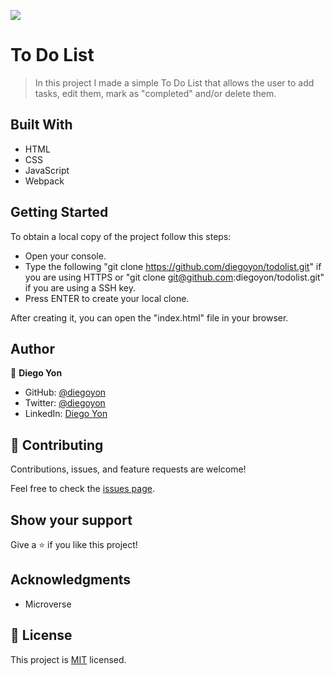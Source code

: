 ![](https://img.shields.io/badge/Microverse-blueviolet)

# To Do List

> In this project I made a simple To Do List that allows the user to add tasks, edit them, mark as "completed" and/or delete them.

## Built With

- HTML
- CSS
- JavaScript
- Webpack

## Getting Started

To obtain a local copy of the project follow this steps:

- Open your console.
- Type the following "git clone https://github.com/diegoyon/todolist.git" if you are using HTTPS or "git clone git@github.com:diegoyon/todolist.git" if you are using a SSH key.
- Press ENTER to create your local clone.

After creating it, you can open the "index.html" file in your browser.

## Author

👤 **Diego Yon**

- GitHub: [@diegoyon](https://github.com/diegoyon)
- Twitter: [@diegoyon](https://twitter.com/diegoyon)
- LinkedIn: [Diego Yon](https://www.linkedin.com/in/diego-yon-9311aa41/)

## 🤝 Contributing

Contributions, issues, and feature requests are welcome!

Feel free to check the [issues page](../../issues/).

## Show your support

Give a ⭐️ if you like this project!

## Acknowledgments

- Microverse

## 📝 License

This project is [MIT](./MIT.md) licensed.

